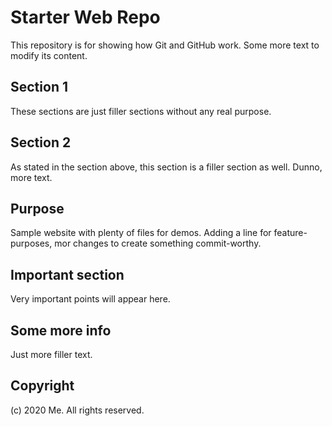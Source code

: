 # Starter Web Repo

This repository is for showing how Git and GitHub work. Some more text to modify its content.

## Section 1 

These sections are just filler sections without any real purpose.

## Section 2

As stated in the section above, this section is a filler section as well. Dunno, more text.

## Purpose

Sample website with plenty of files for demos. Adding a line for feature-purposes, mor changes to create something commit-worthy.

## Important section

Very important points will appear here.

## Some more info

Just more filler text.

## Copyright

(c) 2020 Me. All rights reserved.